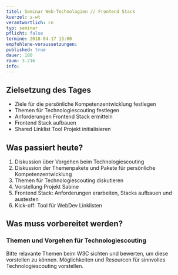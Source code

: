 ```yaml
---
titel: Seminar Web-Technologien // Frontend Stack
kuerzel: s-wt
verantwortlich: cn
typ: seminar
pflicht: false
termine: 2018-04-17 13:00
empfohlene-voraussetzungen: 
published: true
dauer: 180
raum: 3.216
info: 
---
```


## Zielsetzung des Tages

- Ziele für die persönliche Kompetenzentwicklung festlegen
- Themen für Technologiescouting festlegen
- Anforderungen Frontend Stack ermitteln
- Frontend Stack aufbauen
- Shared Linklist Tool Projekt initialisieren


## Was passiert heute?

1. Diskussion über Vorgehen beim Technologiescouting
1. Diskussion der Themenpakete und Pakete für persönliche Kompetenzentwicklung
2. Themen für Technologiescouting diskutieren
2. Vorstellung Projekt Sabine
3. Frontend Stack: Anforderungen erarbeiten, Stacks aufbauen und austesten
4. Kick-off: Tool für WebDev Linklisten 

## Was muss vorbereitet werden?

### Themen und Vorgehen für Technologiescouting
Bitte relavante Themen beim W3C sichten und bewerten, um diese vorstellen zu können. Möglichkeiten und Resourcen für sinnvolles Technologiescouting vorstellen.
